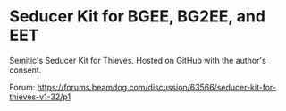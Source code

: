 # Seducer Kit for BGEE, BG2EE, and EET
Semitic's Seducer Kit for Thieves.  Hosted on GitHub with the author's consent.

Forum: https://forums.beamdog.com/discussion/63566/seducer-kit-for-thieves-v1-32/p1
